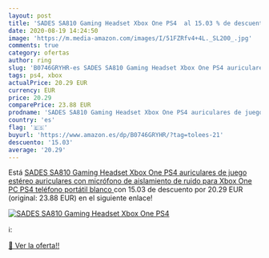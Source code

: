 ```yaml
---
layout: post
title: 'SADES SA810 Gaming Headset Xbox One PS4  al 15.03 % de descuento'
date: 2020-08-19 14:24:50
image: 'https://m.media-amazon.com/images/I/51FZRfv4+4L._SL200_.jpg'
comments: true
category: ofertas
author: ring
slug: 'B0746GRYHR-es SADES SA810 Gaming Headset Xbox One PS4 auriculares de...'
tags: ps4, xbox
actualPrice: 20.29 EUR
currency: EUR
price: 20.29
comparePrice: 23.88 EUR
prodname: 'SADES SA810 Gaming Headset Xbox One PS4 auriculares de juego estéreo auriculares con micrófono de aislamiento de ruido para Xbox One PC PS4 teléfono portátil  blanco '
country: 'es'
flag: '🇪🇸'
buyurl: 'https://www.amazon.es/dp/B0746GRYHR/?tag=tolees-21'
descuento: '15.03'
average: '20.29'
---
```


Está [SADES SA810 Gaming Headset Xbox One PS4 auriculares de juego estéreo auriculares con micrófono de aislamiento de ruido para Xbox One PC PS4 teléfono portátil  blanco ](https://www.amazon.es/dp/B0746GRYHR/?tag=tolees-21) con 15.03 de descuento por 20.29 EUR (original: 23.88 EUR) en el siguiente enlace!

[![SADES SA810 Gaming Headset Xbox One PS4 ](https://m.media-amazon.com/images/I/51FZRfv4+4L._SL200_.jpg)](https://www.amazon.es/dp/B0746GRYHR/?tag=tolees-21)

ℹ️:


[🛒 Ver la oferta!!](https://www.amazon.es/dp/B0746GRYHR/?tag=tolees-21)

